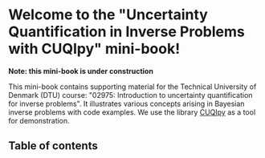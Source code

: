 # Welcome to the "Uncertainty Quantification in Inverse Problems with CUQIpy" mini-book!

**Note: this mini-book is under construction**

This mini-book contains supporting material for the Technical University of Denmark (DTU) 
course: "02975: Introduction to uncertainty quantification for inverse problems". It
illustrates various concepts arising in Bayesian inverse problems with code examples.
We use the library [CUQIpy](https://github.com/CUQI-DTU/CUQIpy) as a tool for demonstration.


## Table of contents

```{tableofcontents}
```

